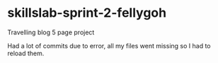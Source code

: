 # skillslab-sprint-2-fellygoh

Travelling blog
5 page project

Had a lot of commits due to error, all my files went missing so I had to reload them. 
